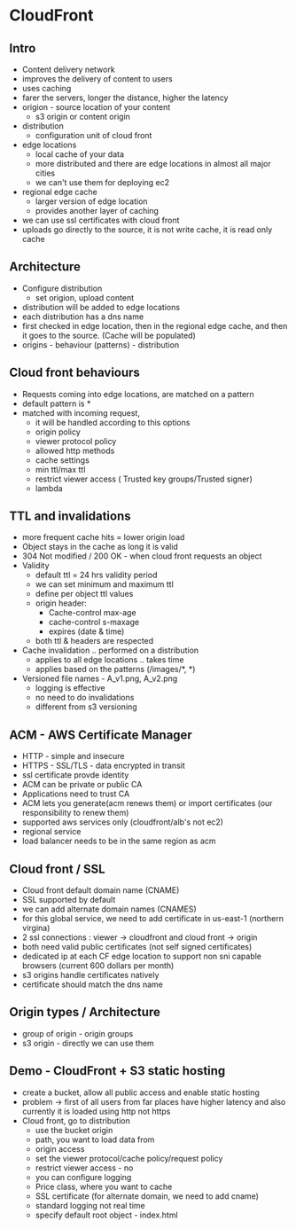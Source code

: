 
# CloudFront

## Intro

- Content delivery network
- improves the delivery of content to users
- uses caching
- farer the servers, longer the distance, higher the latency
- origion - source location of your content
    - s3 origin or content origin
- distribution
    - configuration unit of cloud front
- edge locations
    - local cache of your data
    - more distributed and there are edge locations in almost all major cities
    - we can't use them for deploying ec2
- regional edge cache
    - larger version of edge location
    - provides another layer of caching
- we can use ssl certificates with cloud front
- uploads go directly to the source, it is not write cache, it is read only cache

## Architecture

- Configure distribution
    - set origion, upload content
- distribution will be added to edge locations
- each distribution has a dns name
- first checked in edge location, then in the regional edge cache, and then it goes to the source. (Cache will be populated)
- origins - behaviour (patterns) - distribution

## Cloud front behaviours

- Requests coming into edge locations, are matched on a pattern
- default pattern is *
- matched with incoming request, 
    - it will be handled according to this options
    - origin policy
    - viewer protocol policy
    - allowed http methods
    - cache settings
    - min ttl/max ttl
    - restrict viewer access ( Trusted key groups/Trusted signer)
    - lambda

## TTL and invalidations

- more frequent cache hits = lower origin load
- Object stays in the cache as long it is valid
- 304 Not modified / 200 OK - when cloud front requests an object
- Validity
    - default ttl = 24 hrs validity period
    - we can set minimum and maximum ttl
    - define per object ttl values
    - origin header:
        - Cache-control max-age
        - cache-control s-maxage
        - expires (date & time)
    - both ttl & headers are respected
- Cache invalidation .. performed on a distribution
    - applies to all edge locations .. takes time
    - applies based on the patterns (/images/*, *)
- Versioned file names - A_v1.png, A_v2.png
    - logging is effective
    - no need to do invalidations
    - different from s3 versioning

## ACM - AWS Certificate Manager

- HTTP - simple and insecure
- HTTPS - SSL/TLS - data encrypted in transit
- ssl certificate provde identity
- ACM can be private or public CA
- Applications need to trust CA
- ACM lets you generate(acm renews them) or import certificates (our responsibility to renew them)
- supported aws services only (cloudfront/alb's not ec2)
- regional service
- load balancer needs to be in the same region as acm

## Cloud front / SSL

- Cloud front default domain name (CNAME)
- SSL supported by default
- we can add alternate domain names (CNAMES)
- for this global service, we need to add certificate in us-east-1 (northern virgina)
- 2 ssl connections : viewer -> cloudfront and cloud front -> origin
- both need valid public certificates (not self signed certificates)
- dedicated ip at each CF edge location to support non sni capable browsers (current 600 dollars per month)
- s3 origins handle certificates natively
- certificate should match the dns name

## Origin types / Architecture

- group of origin - origin groups
- s3 origin - directly we can use them

## Demo - CloudFront + S3 static hosting

- create a bucket, allow all public access and enable static hosting
- problem -> first of all users from far places have higher latency and also currently it is loaded using http not https
- Cloud front, go to distribution
    - use the bucket origin
    - path, you want to load data from
    - origin access
    - set the viewer protocol/cache policy/request policy
    - restrict viewer access - no
    - you can configure logging
    - Price class, where you want to cache
    - SSL certificate (for alternate domain, we need to add cname)
    - standard logging not real time
    - specify default root object - index.html
